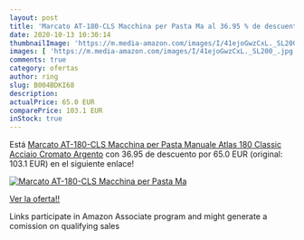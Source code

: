 ```yaml
---
layout: post
title: 'Marcato AT-180-CLS Macchina per Pasta Ma al 36.95 % de descuento'
date: 2020-10-13 10:30:14
thumbnailImage: 'https://m.media-amazon.com/images/I/41ejoGwzCxL._SL200_.jpg'
images: [ 'https://m.media-amazon.com/images/I/41ejoGwzCxL._SL200_.jpg' ]
comments: true
category: ofertas
author: ring
slug: B004BDKI68
description:
actualPrice: 65.0 EUR
comparePrice: 103.1 EUR
inStock: true
---
```


Está [Marcato AT-180-CLS Macchina per Pasta Manuale Atlas 180 Classic  Acciaio Cromato  Argento](https://www.amazon.it/dp/B004BDKI68/?tag=tolees00-21) con 36.95 de descuento por 65.0 EUR (original: 103.1 EUR) en el siguiente enlace!

[![Marcato AT-180-CLS Macchina per Pasta Ma](https://m.media-amazon.com/images/I/41ejoGwzCxL._SL200_.jpg)](https://www.amazon.it/dp/B004BDKI68/?tag=tolees00-21)

[Ver la oferta!!](https://www.amazon.it/dp/B004BDKI68/?tag=tolees00-21)

Links participate in Amazon Associate program and might generate a comission on qualifying sales


